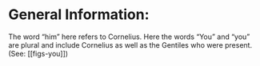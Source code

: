 # General Information:

The word “him” here refers to Cornelius. Here the words “You” and “you” are plural and include Cornelius as well as the Gentiles who were present. (See: [[figs-you]])